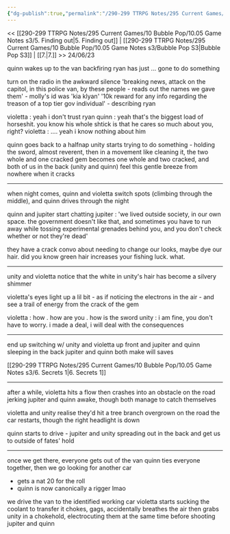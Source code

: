 ```yaml
---
{"dg-publish":true,"permalink":"/290-299 TTRPG Notes/295 Current Games/10 Bubble Pop/10.05 Game Notes s3/6. Road Trip Silences/"}
---
```



<< [[290-299 TTRPG Notes/295 Current Games/10 Bubble Pop/10.05 Game Notes s3/5. Finding out\|5. Finding out]] | [[290-299 TTRPG Notes/295 Current Games/10 Bubble Pop/10.05 Game Notes s3/Bubble Pop S3\|Bubble Pop S3]] | [[7.\|7.]] >>
24/06/23

quinn wakes up to the van backfiring
ryan has just ... gone to do something

turn on the radio in the awkward silence
'breaking news, attack on the capitol, in this police van, by these people - reads out the names we gave them' - molly's id was 'kia klyan'
'10k reward for any info regarding the treason of a top tier gov individual' - describing ryan

violetta : yeah i don't trust ryan
quinn : yeah that's the biggest load of horseshit. you know his whole shtick is that he cares so much about you, right?
violetta : .... yeah i know nothing about him

quinn goes back to a halfnap
unity starts trying to do something - holding the sword, almost reverent, then in a movement like cleaning it, the two whole and one cracked gem becomes one whole and two cracked, and both of us in the back (unity and quinn) feel this gentle breeze from nowhere when it cracks

---

when night comes, quinn and violetta switch spots (climbing through the middle), and quinn drives through the night

quinn and jupiter start chatting
jupiter : 'we lived outside society, in our own space. the government doesn't like that, and sometimes you have to run away while tossing experimental grenades behind you, and you don't check whether or not they're dead'

they have a crack convo about needing to change our looks, maybe dye our hair. did you know green hair increases your fishing luck. what.

---

unity and violetta notice that the white in unity's hair has become a silvery shimmer

violetta's eyes light up a lil bit - as if noticing the electrons in the air - and see a trail of energy from the crack of the gem 

violetta : how . how are you . how is the sword
unity : i am fine, you don't have to worry. i made a deal, i will deal with the consequences

---

end up switching w/ unity and violetta up front and jupiter and quinn sleeping in the back
jupiter and quinn both make will saves

[[290-299 TTRPG Notes/295 Current Games/10 Bubble Pop/10.05 Game Notes s3/6. Secrets 1\|6. Secrets 1]]

---

after a while, violetta hits a flow
then crashes into an obstacle on the road
jerking jupiter and quinn awake, though both manage to catch themselves

violetta and unity realise they'd hit a tree branch overgrown on the road
the car restarts, though the right headlight is down

quinn starts to drive - jupiter and unity spreading out in the back
and get us to outside of fates' hold

---

once we get there, everyone gets out of the van
quinn ties everyone together, then we go looking for another car
- gets a nat 20 for the roll
- quinn is now canonically a rigger lmao

we drive the van to the identified working car
violetta starts sucking the coolant to transfer it
chokes, gags, accidentally breathes the air
then grabs unity in a chokehold, electrocuting them at the same time
before shooting jupiter and quinn